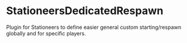 # StationeersDedicatedRespawn
Plugin for Stationeers to define easier general custom starting/respawn globally and for specific players.
